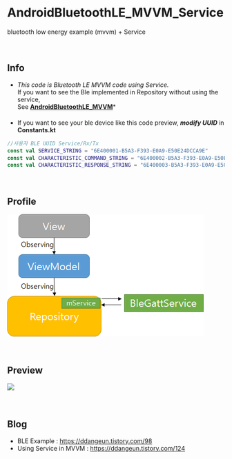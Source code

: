 # AndroidBluetoothLE_MVVM_Service

bluetooth low energy example (mvvm) + Service

　  



## Info

- *This code is Bluetooth LE MVVM code using Service.*  
If you want to see the Ble implemented in Repository without using the service,  
See [**AndroidBluetoothLE_MVVM**](https://github.com/DDANGEUN/AndroidBluetoothLE_MVVM)*  
　  
- If you want to see your ble device like this code preview, ***modify UUID*** in **Constants.kt**  
```Kotlin
//사용자 BLE UUID Service/Rx/Tx
const val SERVICE_STRING = "6E400001-B5A3-F393-E0A9-E50E24DCCA9E"
const val CHARACTERISTIC_COMMAND_STRING = "6E400002-B5A3-F393-E0A9-E50E24DCCA9E"
const val CHARACTERISTIC_RESPONSE_STRING = "6E400003-B5A3-F393-E0A9-E50E24DCCA9E"
```
　  



## Profile
<img src = "https://github.com/DDANGEUN/AndroidBluetoothLE_MVVM_Service/blob/main/structimg.png">  



　  



## Preview
<img src = "https://github.com/DDANGEUN/AndroidBLE_MVVM/blob/master/ble.gif" width="30%">


　  


## Blog
- BLE Example : https://ddangeun.tistory.com/98
- Using Service in MVVM : https://ddangeun.tistory.com/124
